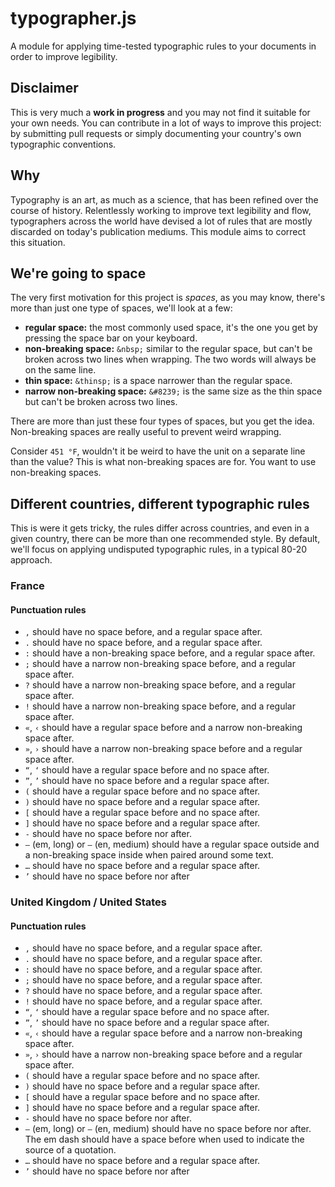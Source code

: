 # typographer.js

A module for applying time-tested typographic rules to your documents in order to improve legibility.

## Disclaimer

This is very much a **work in progress** and you may not find it suitable for your own needs. You can contribute in a lot of ways to improve this project: by submitting pull requests or simply documenting your country's own typographic conventions.

## Why

Typography is an art, as much as a science, that has been refined over the course of history. Relentlessly working to improve text legibility and flow, typographers across the world have devised a lot of rules that are mostly discarded on today's publication mediums. This module aims to correct this situation.

## We're going to space

The very first motivation for this project is *spaces*, as you may know, there's more than just one type of spaces, we'll look at a few:

- **regular space:** the most commonly used space, it's the one you get by pressing the space bar on your keyboard.
- **non-breaking space:** `&nbsp;` similar to the regular space, but can't be broken across two lines when wrapping. The two words will always be on the same line.
- **thin space:** `&thinsp;` is a space narrower than the regular space.
- **narrow non-breaking space:** `&#8239;` is the same size as the thin space but can't be broken across two lines.

There are more than just these four types of spaces, but you get the idea. Non-breaking spaces are really useful to prevent weird wrapping.

Consider `451 °F`, wouldn't it be weird to have the unit on a separate line than the value? This is what non-breaking spaces are for. You want to use non-breaking spaces.

## Different countries, different typographic rules

This is were it gets tricky, the rules differ across countries, and even in a given country, there can be more than one recommended style. By default, we'll focus on applying undisputed typographic rules, in a typical 80-20 approach.

### France

#### Punctuation rules

- `,` should have no space before, and a regular space after.
- `.` should have no space before, and a regular space after.
- `:` should have a non-breaking space before, and a regular space after.
- `;` should have a narrow non-breaking space before, and a regular space after.
- `?` should have a narrow non-breaking space before, and a regular space after.
- `!` should have a narrow non-breaking space before, and a regular space after.
- `«`, `‹` should have a regular space before and a narrow non-breaking space after.
- `»`, `›` should have a narrow non-breaking space before and a regular space after.
- `“`, `‘` should have a regular space before and no space after.
- `”`, `’` should have no space before and a regular space after.
- `(` should have a regular space before and no space after.
- `)` should have no space before and a regular space after.
- `[` should have a regular space before and no space after.
- `]` should have no space before and a regular space after.
- `-` should have no space before nor after.
- `—` (em, long) or `–` (en, medium) should have a regular space outside and a non-breaking space inside when paired around some text.
- `…` should have no space before and a regular space after.
- `’` should have no space before nor after

### United Kingdom / United States

#### Punctuation rules

- `,` should have no space before, and a regular space after.
- `.` should have no space before, and a regular space after.
- `:` should have no space before, and a regular space after.
- `;` should have no space before, and a regular space after.
- `?` should have no space before, and a regular space after.
- `!` should have no space before, and a regular space after.
- `“`, `‘` should have a regular space before and no space after.
- `”`, `’` should have no space before and a regular space after.
- `«`, `‹` should have a regular space before and a narrow non-breaking space after.
- `»`, `›` should have a narrow non-breaking space before and a regular space after.
- `(` should have a regular space before and no space after.
- `)` should have no space before and a regular space after.
- `[` should have a regular space before and no space after.
- `]` should have no space before and a regular space after.
- `-` should have no space before nor after.
- `—` (em, long) or `–` (en, medium) should have no space before nor after. The em dash should have a space before when used to indicate the source of a quotation.
- `…` should have no space before and a regular space after.
- `’` should have no space before nor after
